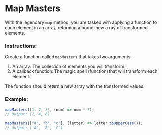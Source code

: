 # Map Masters

With the legendary `map` method, you are tasked with applying a function to each element in an array, returning a brand-new array of transformed elements.

### Instructions:

Create a function called `mapMasters` that takes two arguments:

1. An array: The collection of elements you will transform.
2. A callback function: The magic spell (function) that will transform each element.

The function should return a new array with the transformed values.

### Example:

```js
mapMasters([1, 2, 3], (num) => num * 2);
// Output: [2, 4, 6]

mapMasters(["a", "b", "c"], (letter) => letter.toUpperCase());
// Output: ['A', 'B', 'C']
```
